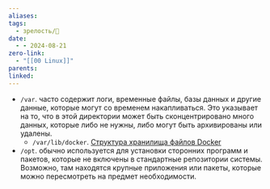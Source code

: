 ```yaml
---
aliases: 
tags:
  - зрелость/🌱
date:
  - - 2024-08-21
zero-link:
  - "[[00 Linux]]"
parents: 
linked:
---
```

 - `/var`. часто содержит логи, временные файлы, базы данных и другие данные, которые могут со временем накапливаться. Это указывает на то, что в этой директории может быть сконцентрировано много данных, которые либо не нужны, либо могут быть архивированы или удалены.
	- `/var/lib/docker`. [Структура хранилища файлов Docker](Структура%20хранилища%20файлов%20Docker.md)
- `/opt`. обычно используется для установки сторонних программ и пакетов, которые не включены в стандартные репозитории системы. Возможно, там находятся крупные приложения или пакеты, которые можно пересмотреть на предмет необходимости.